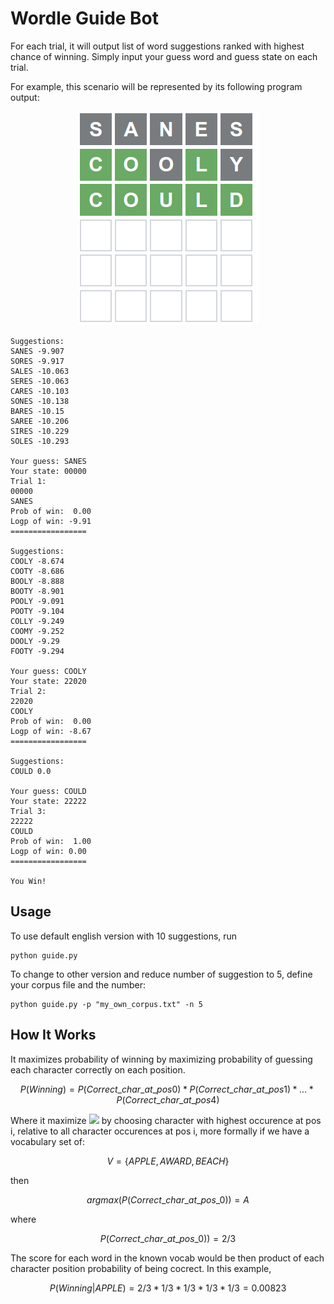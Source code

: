 # Wordle Guide Bot

For each trial, it will output list of word suggestions ranked with highest chance of winning. Simply input your guess word and guess state on each trial. 

For example, this scenario will be represented by its following program output:

<p align="center">
    <img src="https://github.com/Arc-rendezvous/wordle-guide-bot/blob/master/wordle_sample.png">
</p>

```
Suggestions: 
SANES -9.907
SORES -9.917
SALES -10.063
SERES -10.063
CARES -10.103
SONES -10.138
BARES -10.15
SAREE -10.206
SIRES -10.229
SOLES -10.293

Your guess: SANES
Your state: 00000
Trial 1:
00000
SANES
Prob of win:  0.00
Logp of win: -9.91
=================

Suggestions: 
COOLY -8.674
COOTY -8.686
BOOLY -8.888
BOOTY -8.901
POOLY -9.091
POOTY -9.104
COLLY -9.249
COOMY -9.252
DOOLY -9.29
FOOTY -9.294

Your guess: COOLY
Your state: 22020
Trial 2:
22020
COOLY
Prob of win:  0.00
Logp of win: -8.67
=================

Suggestions: 
COULD 0.0

Your guess: COULD
Your state: 22222
Trial 3:
22222
COULD
Prob of win:  1.00
Logp of win: 0.00
=================

You Win!
```

## Usage

To use default english version with 10 suggestions, run

```
python guide.py
```

To change to other version and reduce number of suggestion to 5, define your corpus file and the number:

```
python guide.py -p "my_own_corpus.txt" -n 5
```

## How It Works

It maximizes probability of winning by maximizing probability of guessing each character correctly on each position.

$$
P(Winning) = P(Correct\_char\_at\_pos 0) * P(Correct\_char\_at\_pos 1) * ... * P(Correct\_char\_at\_pos 4)
$$

Where it maximize <img src="https://render.githubusercontent.com/render/math?math=P(Correct\_char\_at\_pos\_i)"> by choosing character with highest occurence at pos i, relative to all character occurences at pos i, more formally if we have a vocabulary set of:

$$
V=\{APPLE, AWARD, BEACH\}
$$

then 

$$
argmax(P(Correct\_char\_at\_pos\_0)) = A
$$

where

$$
P(Correct\_char\_at\_pos\_0)) = 2/3
$$

The score for each word in the known vocab would be then product of each character position probability of being cocrect. In this example,

$$
P(Winning|APPLE) = 2/3 * 1/3 * 1/3 * 1/3 * 1/3=0.00823
$$
